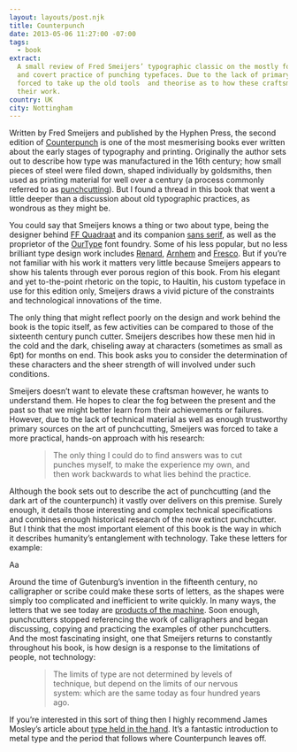 ```yaml
---
layout: layouts/post.njk
title: Counterpunch
date: 2013-05-06 11:27:00 -07:00
tags:
  - book
extract:
  A small review of Fred Smeijers’ typographic classic on the mostly forgotten
  and covert practice of punching typefaces. Due to the lack of primary sources he’s
  forced to take up the old tools  and theorise as to how these craftsman performed
  their work.
country: UK
city: Nottingham
---
```


Written by Fred Smeijers and published by the Hyphen Press, the second edition of [Counterpunch](https://www.typotheque.com/books/counterpunch) is one of the most mesmerising books ever written about the early stages of typography and printing. Originally the author sets out to describe how type was manufactured in the 16th century; how small pieces of steel were filed down, shaped individually by goldsmiths, then used as printing material for well over a century (a process commonly referred to as [punchcutting](http://en.wikipedia.org/wiki/Punchcutting)). But I found a thread in this book that went a little deeper than a discussion about old typographic practices, as wondrous as they might be.

You could say that Smeijers knows a thing or two about type, being the designer behind [FF Quadraat](https://www.fontfont.com/fonts/quadraat) and its companion [sans serif](https://www.fontfont.com/fonts/quadraat-sans), as well as the proprietor of the [OurType](https://ourtype.com) font foundry. Some of his less popular, but no less brilliant type design work includes [Renard](http://www.teff.nl/fonts/renard/renard.html), [Arnhem](https://www.typotheque.com/articles/fred_smeijerss_arnhem_typefaces) and [Fresco](https://ourtype.com/#/try/pro-fonts/fresco/). But if you’re not familiar with his work it matters very little because Smeijers appears to show his talents through ever porous region of this book. From his elegant and yet to-the-point rhetoric on the topic, to Haultin, his custom typeface in use for this edition only, Smeijers draws a vivid picture of the constraints and technological innovations of the time.

The only thing that might reflect poorly on the design and work behind the book is the topic itself, as few activities can be compared to those of the sixteenth century punch cutter. Smeijers describes how these men hid in the cold and the dark, chiseling away at characters (sometimes as small as 6pt) for months on end. This book asks you to consider the determination of these characters and the sheer strength of will involved under such conditions.

Smeijers doesn’t want to elevate these craftsman however, he wants to understand them. He hopes to clear the fog between the present and the past so that we might better learn from their achievements or failures. However, due to the lack of technical material as well as enough trustworthy primary sources on the art of punchcutting, Smeijers was forced to take a more practical, hands-on approach with his research:

<figure>
    <blockquote>
    <p>The only thing I could do to find answers was to cut punches myself, to make the experience my own, and then work backwards to what lies behind the practice.</p>
    </blockquote>
</figure>

Although the book sets out to describe the act of punchcutting (and the dark art of the counterpunch) it vastly over delivers on this premise. Surely enough, it details those interesting and complex technical specifications and combines enough historical research of the now extinct punchcutter. But I think that the most important element of this book is the way in which it describes humanity’s entanglement with technology. Take these letters for example:

<p class="serif_illustration">Aa</p>

Around the time of Gutenburg’s invention in the fifteenth century, no calligrapher or scribe could make these sorts of letters, as the shapes were simply too complicated and inefficient to write quickly. In many ways, the letters that we see today are [products of the machine](http://en.wikipedia.org/wiki/Printing_press). Soon enough, punchcutters stopped referencing the work of calligraphers and began discussing, copying and practicing the examples of other punchcutters. And the most fascinating insight, one that Smeijers returns to constantly throughout his book, is how design is a response to the limitations of people, not technology:

<figure>
    <blockquote>
    <p>The limits of type are not determined by levels of technique, but depend on the limits of our nervous system: which are the same today as four hundred years ago.</p>
    </blockquote>
</figure>

If you’re interested in this sort of thing then I highly recommend James Mosley’s article about [type held in the hand](http://typefoundry.blogspot.co.uk/2012_01_01_archive.html). It’s a fantastic introduction to metal type and the period that follows where Counterpunch leaves off.
